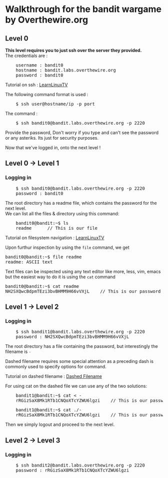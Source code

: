 # Walkthrough for the bandit wargame by Overthewire.org

## Level 0

**This level requires you to just ssh over the server they provided.**<br>
The credentials are :

<pre>
    username : bandit0
    hostname : bandit.labs.overthewire.org
    password : bandit0
</pre>

Tutorial on ssh : [LearnLinuxTV](https://www.youtube.com/watch?v=YS5Zh7KExvE)

The following command format is used :

<pre>
    $ ssh user@hostname/ip -p port
</pre>

The command :

<pre>
    $ ssh bandit0@bandit.labs.overthewire.org -p 2220
</pre>

Provide the password, Don't worry if you type and can't see the password or any asteriks. Its just for security purposes. <br>

Now that we've logged in, onto the next level !

## Level 0 -> Level 1

### Logging in

<pre>
    $ ssh bandit0@bandit.labs.overthewire.org -p 2220
    password : bandit0
</pre>

The root directory has a readme file, which contains the password for the next level.<br>
We can list all the files & directory using this command:

<pre>
    bandit0@bandit:~$ ls
    readme      // This is our file
</pre>

Tutorial on filesystem navigation : [LearnLinuxTV](https://www.youtube.com/watch?v=MnY0K-3_Fjk&list=PLT98CRl2KxKHaKA9-4_I38sLzK134p4GJ&index=4)

Upon furthur inspection by using the `file` command, we get

<pre>
bandit0@bandit:~$ file readme
readme: ASCII text
</pre>

Text files can be inspected using any text editor like more, less, vim, emacs but the easiest way to do it is using the `cat` command

<pre>
bandit0@bandit:~$ cat readme
NH2SXQwcBdpmTEzi3bvBHMM9H66vVXjL    // This is our password
</pre>

## Level 1 -> Level 2

### Logging in

<pre>
    $ ssh bandit1@bandit.labs.overthewire.org -p 2220
    password : NH2SXQwcBdpmTEzi3bvBHMM9H66vVXjL
</pre>

The root directory has a file containing the password, but interestingly the filename is `-` <br>

Dashed filename requires some special attention as a preceding dash is commonly used to specify options for command. <br>

Tutorial on dashed filename : [Dashed Filename](https://www.webservertalk.com/dashed-filename)

For using cat on the dashed file we can use any of the two solutions:

<pre>
    bandit1@bandit:~$ cat < -
    rRGizSaX8Mk1RTb1CNQoXTcYZWU6lgzi    // This is our password
</pre>

<pre>
    bandit1@bandit:~$ cat ./-
    rRGizSaX8Mk1RTb1CNQoXTcYZWU6lgzi    // This is our password
</pre>

Then we simply logout and proceed to the next level.

## Level 2 -> Level 3

### Logging in

<pre>
    $ ssh bandit2@bandit.labs.overthewire.org -p 2220
    password : rRGizSaX8Mk1RTb1CNQoXTcYZWU6lgzi
</pre>
